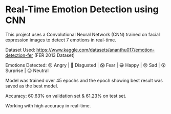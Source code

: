 # Real-Time Emotion Detection using CNN

This project uses a Convolutional Neural Network (CNN) trained on facial expression images to detect 7 emotions in real-time.

Dataset Used: https://www.kaggle.com/datasets/ananthu017/emotion-detection-fer (FER 2013 Dataset)

Emotions Detected: 😠 Angry | 🤢 Disgusted | 😱 Fear | 😀 Happy | 😢 Sad | 😲 Surprise | 😐 Neutral

Model was trained over 45 epochs and the epoch showing best result was saved as the best model.

Accuracy: 60.63% on validation set & 61.23% on test set.

Working with high accuracy in real-time.
